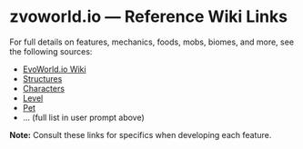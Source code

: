 # zvoworld.io — Reference Wiki Links

For full details on features, mechanics, foods, mobs, biomes, and more, see the following sources:

- [EvoWorld.io Wiki](https://evoworldio.fandom.com/wiki/EvoWorld.io)
- [Structures](https://evoworldio.fandom.com/wiki/Structures)
- [Characters](https://evoworldio.fandom.com/wiki/Characters)
- [Level](https://evoworldio.fandom.com/wiki/Level)
- [Pet](https://evoworldio.fandom.com/wiki/Pet)
- ... (full list in user prompt above)

**Note:** Consult these links for specifics when developing each feature.
